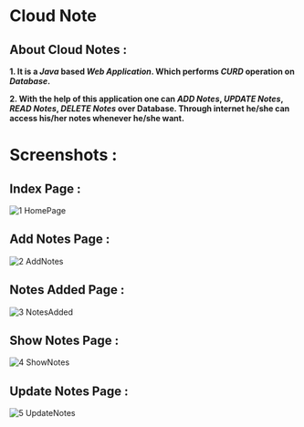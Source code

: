 # Cloud Note


## About Cloud Notes :
**1. It is a _Java_ based _Web Application_. Which performs _CURD_ operation on _Database_.**

**2. With the help of this application one can _ADD Notes_, _UPDATE Notes_, _READ  Notes_, _DELETE Notes_ over Database. Through internet he/she can access his/her notes whenever he/she want.**


# Screenshots :

## Index Page :
![1 HomePage](https://user-images.githubusercontent.com/72640465/119959039-3c86e980-bfc1-11eb-9235-d7062908e301.jpg)
## Add Notes Page :
![2  AddNotes](https://user-images.githubusercontent.com/72640465/119958687-e4e87e00-bfc0-11eb-94a1-3d481883972a.jpg)
## Notes Added Page :
![3  NotesAdded](https://user-images.githubusercontent.com/72640465/119958689-e4e87e00-bfc0-11eb-9291-c951467a6eaf.jpg)
## Show Notes Page :
![4  ShowNotes](https://user-images.githubusercontent.com/72640465/119958693-e5811480-bfc0-11eb-9f87-db12981fc904.jpg)
## Update Notes Page :
![5  UpdateNotes](https://user-images.githubusercontent.com/72640465/119958677-e2862400-bfc0-11eb-9d2e-0fe0f0e7108b.jpg)
